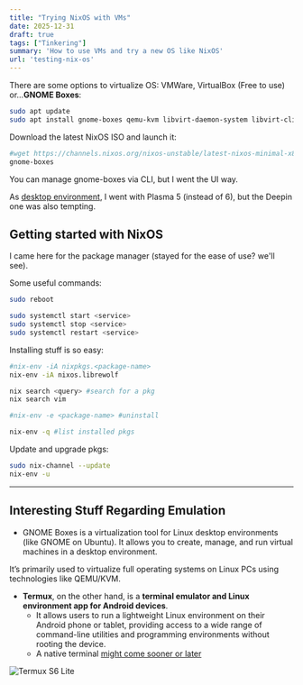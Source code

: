```yaml
---
title: "Trying NixOS with VMs"
date: 2025-12-31
draft: true
tags: ["Tinkering"]
summary: 'How to use VMs and try a new OS like NixOS'
url: 'testing-nix-os'
---
```


There are some options to virtualize OS: VMWare, VirtualBox (Free to use) or...**GNOME Boxes**:

```sh
sudo apt update
sudo apt install gnome-boxes qemu-kvm libvirt-daemon-system libvirt-clients
```

Download the latest NixOS ISO and launch it:

```sh
#wget https://channels.nixos.org/nixos-unstable/latest-nixos-minimal-x86_64-linux.iso -O nixos.iso
gnome-boxes
```

You can manage gnome-boxes via CLI, but I went the UI way.


As [desktop environment](https://wiki.nixos.org/wiki/Category:Desktop_environment), I went with Plasma 5 (instead of 6), but the Deepin one was also tempting.

## Getting started with NixOS

I came here for the package manager (stayed for the ease of use? we'll see).

Some useful commands:

```sh
sudo reboot

sudo systemctl start <service>
sudo systemctl stop <service>
sudo systemctl restart <service>
```

Installing stuff is so easy:

```sh
#nix-env -iA nixpkgs.<package-name>
nix-env -iA nixos.librewolf

nix search <query> #search for a pkg
nix search vim

#nix-env -e <package-name> #uninstall

nix-env -q #list installed pkgs
```

Update and upgrade pkgs:

```sh
sudo nix-channel --update
nix-env -u
```

---

## Interesting Stuff Regarding Emulation

* GNOME Boxes is a virtualization tool for Linux desktop environments (like GNOME on Ubuntu). It allows you to create, manage, and run virtual machines in a desktop environment.

It’s primarily used to virtualize full operating systems on Linux PCs using technologies like QEMU/KVM.

* **Termux**, on the other hand, is a **terminal emulator and Linux environment app for Android devices**.
    * It allows users to run a lightweight Linux environment on their Android phone or tablet, providing access to a wide range of command-line utilities and programming environments without rooting the device.
    * A native terminal [might come sooner or later](https://www.androidpolice.com/android-linux-terminal/)


![Termux S6 Lite](/blog_img/outro/termux-s6lite.png)
